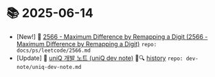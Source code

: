 # 📚 2025-06-14
- [New!] 📗 [2566 - Maximum Difference by Remapping a Digit (2566 - Maximum Difference by Remapping a Digit)](https://til.qriosity.dev/featured/ps/leetcode/2566) `repo: docs/ps/leetcode/2566.md`
- [Update] 📙 [uniQ 개발 노트 (uniQ dev note)](https://til.qriosity.dev/dev-note/uniq-dev-note) 📃🔍 [history](https://github.com/Queue-ri/TIL/commits/main/dev-note/uniq-dev-note.md?since=2025-06-14T00:00:00Z&until=2025-06-14T23:59:59Z) `repo: dev-note/uniq-dev-note.md`
